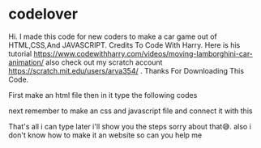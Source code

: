# codelover
Hi. I made this code for new coders to make a car game out of HTML,CSS,And JAVASCRIPT. Credits To Code With Harry. Here is his tutorial https://www.codewithharry.com/videos/moving-lamborghini-car-animation/
also check out my scratch account https://scratch.mit.edu/users/arva354/ . Thanks For Downloading This Code.


First make an html file then in it type the following codes

<!DOCTYPE html>
<html lang="en">
<head>
    <meta charset="UTF-8">
    <meta http-equiv="X-UA-Compatible" content="IE=edge">
    <meta name="viewport" content="width=device-width, initial-scale=1.0">
    <title>Document</title>
</head>
<body>
    
</body>
</html>

next remember to make an css and javascript file and connect it with this

<link rel="stylesheet" href="style.css">
<script src="script.js"></script>

That's all i can type later i'll show you the steps sorry about that😅.
also i don't know how to make it an website so can you help me
